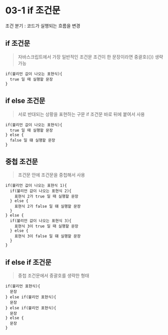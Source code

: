 # 03-1 if 조건문

조건 분기 : 코드가 실행되는 흐름을 변경

## if 조건문

> 자바스크립트에서 가장 일반적인 조건문
> 조건이 한 문장이라면 중괄호({}) 생략 가능

```
if(불리언 값이 나오는 표현식){
  true 일 때 실행할 문장
}
```

## if else 조건문

> 서로 반대되는 상황을 표현하는 구문
> if 조건문 바로 뒤에 붙여서 사용

```
if(불리언 값이 나오는 표현식){
  true 일 때 실행할 문장
} else {
  false 일 떄 실행할 문장
}
```

## 중첩 조건문

> 조건문 안에 조건문을 중첩해서 사용

```
if(불리언 값이 나오는 표현식 1){
  if(불리언 값이 나오는 표현식 2){
    표현식 2가 true 일 때 실행할 문장
  } else {
    표현식 2가 false 일 떄 실행할 문장
  }
} else {
  if(불리언 값이 나오는 표현식 3){
    표현식 3이 true 일 때 실행할 문장
  } else {
    표현식 3이 false 일 떄 실행할 문장
  }
}
```

## if else if 조건문

> 중첩 조건문에서 중괄호를 생략한 형태

```
if(불리언 표현식){
  문장
} else if(불리언 표현식){
  문장
} else if(불리언 표현식){
  문장
} else {
  문장
}
```
